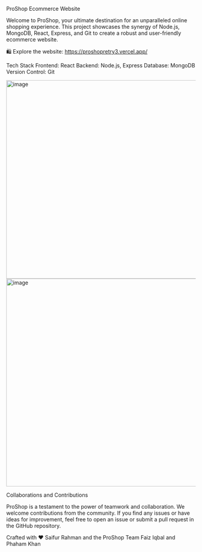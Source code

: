 
ProShop Ecommerce Website


Welcome to ProShop, your ultimate destination for an unparalleled online shopping experience. This project showcases the synergy of Node.js, MongoDB, React, Express, and Git to create a robust and user-friendly ecommerce website.

🛍️ Explore the website: https://proshopretry3.vercel.app/

Tech Stack
Frontend: React
Backend: Node.js, Express
Database: MongoDB
Version Control: Git

<img width="528" alt="image" src="https://github.com/saifur-rah/proshop/assets/84004205/660b7d6d-a649-4736-8faf-22071c208051">
<img width="553" alt="image" src="https://github.com/saifur-rah/proshop/assets/84004205/7cdc6267-ec3f-4740-bf9c-03adb71f925a">

Collaborations and Contributions

ProShop is a testament to the power of teamwork and collaboration. We welcome contributions from the community. If you find any issues or have ideas for improvement, feel free to open an issue or submit a pull request in the GitHub repository.

Crafted with ❤️ Saifur Rahman and the ProShop Team Faiz Iqbal and Phaham Khan

